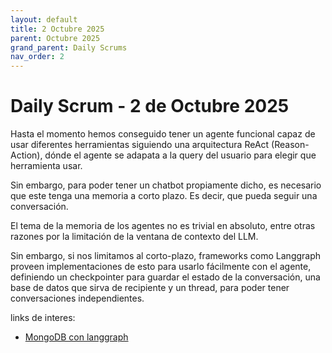 ```yaml
---
layout: default
title: 2 Octubre 2025
parent: Octubre 2025
grand_parent: Daily Scrums
nav_order: 2
---
```


# Daily Scrum - 2 de Octubre 2025

Hasta el momento hemos conseguido tener un agente funcional capaz de usar diferentes herramientas siguiendo una arquitectura ReAct (Reason-Action), dónde el agente se adapata a la query del usuario para elegir que herramienta usar.

Sin embargo, para poder tener un chatbot propiamente dicho, es necesario que este tenga una memoria a corto plazo. Es decir, que pueda seguir una conversación.

El tema de la memoria de los agentes no es trivial en absoluto, entre otras razones por la limitación de la ventana de contexto del LLM.

Sin embargo, si nos limitamos al corto-plazo, frameworks como Langgraph proveen implementaciones de esto para usarlo fácilmente con el agente, definiendo un checkpointer para guardar el estado de la conversación, una base de datos que sirva de recipiente y un thread, para poder tener conversaciones independientes.

links de interes:

- [MongoDB con langgraph](https://www.mongodb.com/docs/atlas/ai-integrations/langgraph/)